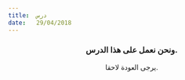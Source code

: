 ```yaml
---
title:  درس
date:   29/04/2018
---
```


### <center>ونحن نعمل على هذا الدرس.</center>
<center>يرجى العودة لاحقا.</center>